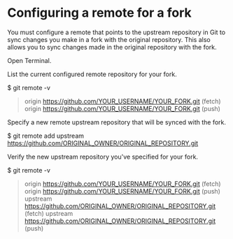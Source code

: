 # Configuring a remote for a fork

You must configure a remote that points to the upstream repository in Git to sync changes you make in a fork with the original repository. This also allows you to sync changes made in the original repository with the fork.

Open Terminal.

List the current configured remote repository for your fork.

$ git remote -v
> origin  https://github.com/YOUR_USERNAME/YOUR_FORK.git (fetch)
> origin  https://github.com/YOUR_USERNAME/YOUR_FORK.git (push)

Specify a new remote upstream repository that will be synced with the fork.

$ git remote add upstream https://github.com/ORIGINAL_OWNER/ORIGINAL_REPOSITORY.git

Verify the new upstream repository you've specified for your fork.

$ git remote -v
> origin    https://github.com/YOUR_USERNAME/YOUR_FORK.git (fetch)
> origin    https://github.com/YOUR_USERNAME/YOUR_FORK.git (push)
> upstream  https://github.com/ORIGINAL_OWNER/ORIGINAL_REPOSITORY.git (fetch)
> upstream  https://github.com/ORIGINAL_OWNER/ORIGINAL_REPOSITORY.git (push)

